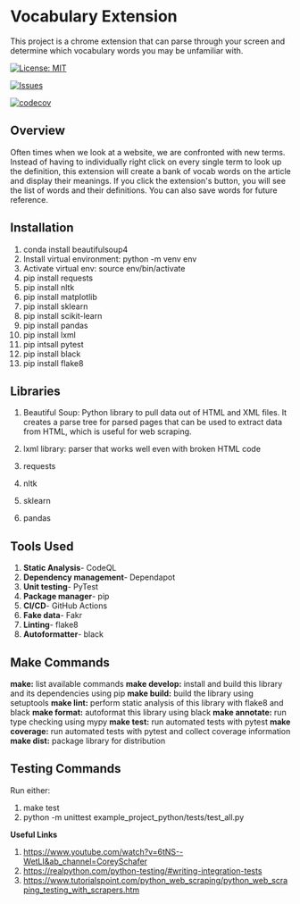 # Vocabulary Extension

This project is a chrome extension that can parse through your screen and determine which vocabulary words you may be unfamiliar with.

[![License: MIT](https://img.shields.io/badge/License-MIT-yellow.svg)](https://opensource.org/licenses/MIT)

[![Issues](https://img.shields.io/github/issues/ayshajamjam/vocabulary-extension?color=%23caf3fe)](https://github.com/ayshajamjam/Vocabulary-Extension/issues)

[![codecov](https://codecov.io/gh/ayshajamjam/vocabulary-extension/branch/master/graphs/badge.svg?branch=master)](https://codecov.io/github/ayshajamjam/vocabulary-extension?branch=master)

## Overview

Often times when we look at a website, we are confronted with new terms. Instead of having to individually right click on every single term to look up the definition, this extension will create a bank of vocab words on the article and display their meanings. If you click the extension's button, you will see the list of words and their definitions. You can also save words for future reference.

## Installation

1. conda install beautifulsoup4
2. Install virtual environment: python -m venv env
3. Activate virtual env: source env/bin/activate
4. pip install requests
5. pip install nltk
6. pip install matplotlib
7. pip install sklearn
8. pip install scikit-learn
9. pip install pandas
10. pip install lxml
11. pip intsall pytest
12. pip install black
13. pip install flake8

## Libraries

1. Beautiful Soup: Python library to pull data out of HTML and XML files. It creates a parse tree for parsed pages that can be used to extract data from HTML, which is useful for web scraping.

2. lxml library: parser that works well even with broken HTML code

3. requests

4. nltk

5. sklearn

6. pandas

## Tools Used

1. **Static Analysis**- CodeQL 
2. **Dependency management**- Dependapot
3. **Unit testing**- PyTest
4. **Package manager**- pip
5. **CI/CD**- GitHub Actions
6. **Fake data**- Fakr
7. **Linting**- flake8
8. **Autoformatter**- black

## Make Commands

**make:** list available commands
**make develop:** install and build this library and its dependencies using pip
**make build:** build the library using setuptools
**make lint:** perform static analysis of this library with flake8 and black
**make format:** autoformat this library using black
**make annotate:** run type checking using mypy
**make test:** run automated tests with pytest
**make coverage:** run automated tests with pytest and collect coverage information
**make dist:** package library for distribution

## Testing Commands

Run either: 

1. make test
2. python -m unittest example_project_python/tests/test_all.py

**Useful Links**
1. https://www.youtube.com/watch?v=6tNS--WetLI&ab_channel=CoreySchafer
2. https://realpython.com/python-testing/#writing-integration-tests
3. https://www.tutorialspoint.com/python_web_scraping/python_web_scraping_testing_with_scrapers.htm